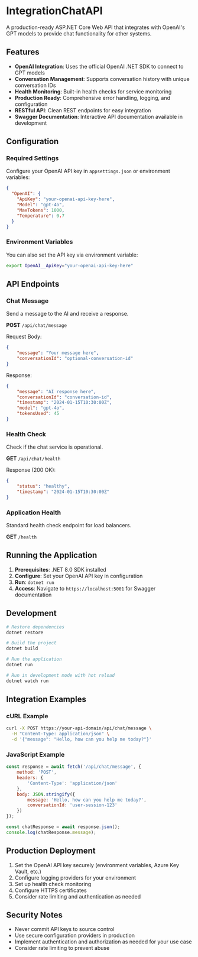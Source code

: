# IntegrationChatAPI

A production-ready ASP.NET Core Web API that integrates with OpenAI's GPT models to provide chat functionality for other systems.

## Features

- **OpenAI Integration**: Uses the official OpenAI .NET SDK to connect to GPT models
- **Conversation Management**: Supports conversation history with unique conversation IDs
- **Health Monitoring**: Built-in health checks for service monitoring
- **Production Ready**: Comprehensive error handling, logging, and configuration
- **RESTful API**: Clean REST endpoints for easy integration
- **Swagger Documentation**: Interactive API documentation available in development

## Configuration

### Required Settings

Configure your OpenAI API key in `appsettings.json` or environment variables:

```json
{
  "OpenAI": {
    "ApiKey": "your-openai-api-key-here",
    "Model": "gpt-4o",
    "MaxTokens": 1000,
    "Temperature": 0.7
  }
}
```

### Environment Variables

You can also set the API key via environment variable:
```bash
export OpenAI__ApiKey="your-openai-api-key-here"
```

## API Endpoints

### Chat Message
Send a message to the AI and receive a response.

**POST** `/api/chat/message`

Request Body:
```json
{
    "message": "Your message here",
    "conversationId": "optional-conversation-id"
}
```

Response:
```json
{
    "message": "AI response here",
    "conversationId": "conversation-id",
    "timestamp": "2024-01-15T10:30:00Z",
    "model": "gpt-4o",
    "tokensUsed": 45
}
```

### Health Check
Check if the chat service is operational.

**GET** `/api/chat/health`

Response (200 OK):
```json
{
    "status": "healthy",
    "timestamp": "2024-01-15T10:30:00Z"
}
```

### Application Health
Standard health check endpoint for load balancers.

**GET** `/health`

## Running the Application

1. **Prerequisites**: .NET 8.0 SDK installed
2. **Configure**: Set your OpenAI API key in configuration
3. **Run**: `dotnet run`
4. **Access**: Navigate to `https://localhost:5001` for Swagger documentation

## Development

```bash
# Restore dependencies
dotnet restore

# Build the project
dotnet build

# Run the application
dotnet run

# Run in development mode with hot reload
dotnet watch run
```

## Integration Examples

### cURL Example
```bash
curl -X POST https://your-api-domain/api/chat/message \
  -H "Content-Type: application/json" \
  -d '{"message": "Hello, how can you help me today?"}'
```

### JavaScript Example
```javascript
const response = await fetch('/api/chat/message', {
    method: 'POST',
    headers: {
        'Content-Type': 'application/json'
    },
    body: JSON.stringify({
        message: 'Hello, how can you help me today?',
        conversationId: 'user-session-123'
    })
});

const chatResponse = await response.json();
console.log(chatResponse.message);
```

## Production Deployment

1. Set the OpenAI API key securely (environment variables, Azure Key Vault, etc.)
2. Configure logging providers for your environment
3. Set up health check monitoring
4. Configure HTTPS certificates
5. Consider rate limiting and authentication as needed

## Security Notes

- Never commit API keys to source control
- Use secure configuration providers in production
- Implement authentication and authorization as needed for your use case
- Consider rate limiting to prevent abuse 
